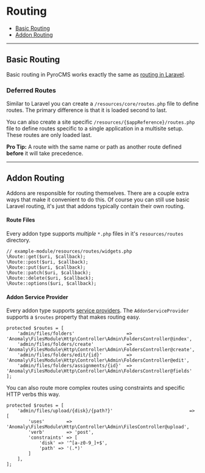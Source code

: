 # Routing

- [Basic Routing](#basic-routing)
- [Addon Routing](#addon-routing)

<hr>

<a name="basic-routing"></a>
## Basic Routing

Basic routing in PyroCMS works exactly the same as [routing in Laravel](https://laravel.com/docs/5.1/routing).

### Deferred Routes

Similar to Laravel you can create a `/resources/core/routes.php` file to define routes. The primary difference is that it is loaded second to last.

You can also create a site specific `/resources/{$appReference}/routes.php` file to define routes specific to a single application in a multisite setup. These routes are only loaded last.

<div class="alert alert-primary">
<strong>Pro Tip:</strong> A route with the same name or path as another route defined <strong>before</strong> it will take precedence.
</div>

<hr>

<a name="addon-routing"></a>
## Addon Routing

Addons are responsible for routing themselves. There are a couple extra ways that make it convenient to do this. Of course you can still use basic Laravel routing, it's just that addons typically contain their own routing.

#### Route Files

Every addon type supports _multiple_ `*.php` files in it's `resources/routes` directory.

    // example-module/resources/routes/widgets.php
    \Route::get($uri, $callback);
    \Route::post($uri, $callback);
    \Route::put($uri, $callback);
    \Route::patch($uri, $callback);
    \Route::delete($uri, $callback);
    \Route::options($uri, $callback);

#### Addon Service Provider

Every addon type supports [service providers](service-providers). The `AddonServiceProvider` supports a `$routes` property that makes routing easy.

    protected $routes = [
        'admin/files/folders'                   => 'Anomaly\FilesModule\Http\Controller\Admin\FoldersController@index',
        'admin/files/folders/create'            => 'Anomaly\FilesModule\Http\Controller\Admin\FoldersController@create',
        'admin/files/folders/edit/{id}'         => 'Anomaly\FilesModule\Http\Controller\Admin\FoldersController@edit',
        'admin/files/folders/assignments/{id}'  => 'Anomaly\FilesModule\Http\Controller\Admin\FoldersController@fields'
    ];

You can also route more complex routes using constraints and specific HTTP verbs this way.

    protected $routes = [
        'admin/files/upload/{disk}/{path?}'                            => [
            'uses'        => 'Anomaly\FilesModule\Http\Controller\Admin\FilesController@upload',
            'verb'        => 'post',
            'constraints' => [
                'disk' => '^[a-z0-9_]+$',
                'path' => '(.*)'
            ]
        ],
    ];
